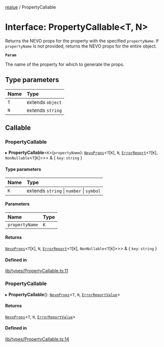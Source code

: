 [realue](../README.md) / PropertyCallable

# Interface: PropertyCallable<T, N\>

Returns the NEVO props for the property with the specified `propertyName`. If `propertyName` is not provided, returns the NEVO props for the entire object.

**`Param`**

The name of the property for which to generate the props.

## Type parameters

| Name | Type |
| :------ | :------ |
| `T` | extends `object` |
| `N` | extends `string` |

## Callable

### PropertyCallable

▸ **PropertyCallable**<`K`\>(`propertyName`): [`NevoProps`](../README.md#nevoprops)<`T`[`K`], `N`, [`ErrorReport`](../README.md#errorreport)<`T`[`K`], `NonNullable`<`T`[`K`]\>\>\> & { `key`: `string`  }

#### Type parameters

| Name | Type |
| :------ | :------ |
| `K` | extends `string` \| `number` \| `symbol` |

#### Parameters

| Name | Type |
| :------ | :------ |
| `propertyName` | `K` |

#### Returns

[`NevoProps`](../README.md#nevoprops)<`T`[`K`], `N`, [`ErrorReport`](../README.md#errorreport)<`T`[`K`], `NonNullable`<`T`[`K`]\>\>\> & { `key`: `string`  }

#### Defined in

[lib/types/PropertyCallable.ts:11](https://github.com/nevoland/realue/blob/e98ed86/lib/types/PropertyCallable.ts#L11)

### PropertyCallable

▸ **PropertyCallable**(): [`NevoProps`](../README.md#nevoprops)<`T`, `N`, [`ErrorReportValue`](../README.md#errorreportvalue)\>

#### Returns

[`NevoProps`](../README.md#nevoprops)<`T`, `N`, [`ErrorReportValue`](../README.md#errorreportvalue)\>

#### Defined in

[lib/types/PropertyCallable.ts:14](https://github.com/nevoland/realue/blob/e98ed86/lib/types/PropertyCallable.ts#L14)

